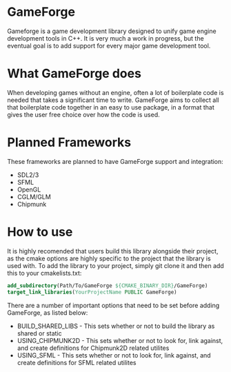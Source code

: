 # GameForge

Gameforge is a game development library designed to unify game engine development tools in C++. It is very much a work in progress, but the eventual goal is to 
add support for every major game development tool.

# What GameForge does

When developing games without an engine, often a lot of boilerplate code is needed that takes a significant time to write. GameForge aims to collect all that boilerplate code together in an easy to use package, in a format that gives the user free choice over how the code is used.

# Planned Frameworks 

These frameworks are planned to have GameForge support and integration:
* SDL2/3
* SFML
* OpenGL 
* CGLM/GLM
* Chipmunk

# How to use

It is highly recomended that users build this library alongside their project, as the cmake options are highly specific to the project that the library is used with. To add the library to your project, simply git clone it and then add this to your cmakelists.txt:
```cmake 
add_subdirectory(Path/To/GameForge ${CMAKE_BINARY_DIR}/GameForge)
target_link_libraries(YourProjectName PUBLIC GameForge)
```

There are a number of important options that need to be set before adding GameForge, as listed below:
* BUILD_SHARED_LIBS - This sets whether or not to build the library as shared or static
* USING_CHIPMUNK2D - This sets whether or not to look for, link against, and create definitions for Chipmunk2D related utilites
* USING_SFML - This sets whether or not to look for, link against, and create definitions for SFML related utilites
